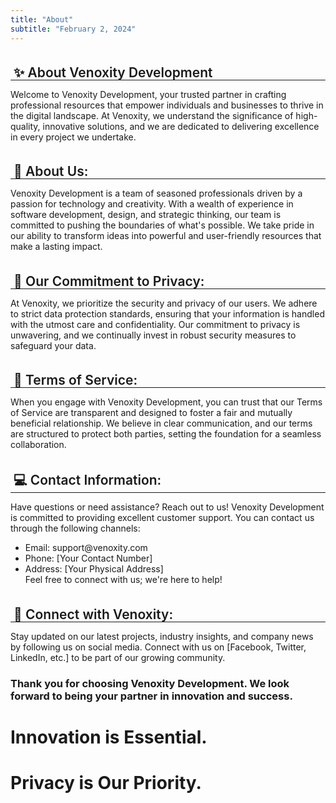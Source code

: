 ```yaml
---
title: "About"
subtitle: "February 2, 2024"
---
```


<div class="question">
 <h2 style="font-weight: 600; padding: 5px; border-radius: 10px; margin-bottom: -20px">✨ About Venoxity Development</h2>
 <hr style="border-radius: 10px">

Welcome to Venoxity Development, your trusted partner in crafting professional resources that empower individuals and businesses to thrive in the digital landscape. At Venoxity, we understand the significance of high-quality, innovative solutions, and we are dedicated to delivering excellence in every project we undertake.

  <h2 style="font-weight: 600; padding: 5px; border-radius: 10px; margin-bottom: -20px">🔎 About Us:</h2>
  <hr style="border-radius: 10px">

Venoxity Development is a team of seasoned professionals driven by a passion for technology and creativity. With a wealth of experience in software development, design, and strategic thinking, our team is committed to pushing the boundaries of what's possible. We take pride in our ability to transform ideas into powerful and user-friendly resources that make a lasting impact.

  <h2 style="font-weight: 600; padding: 5px; border-radius: 10px; margin-bottom: -20px">📝 Our Commitment to Privacy:</h2>
  <hr style="border-radius: 10px">

At Venoxity, we prioritize the security and privacy of our users. We adhere to strict data protection standards, ensuring that your information is handled with the utmost care and confidentiality. Our commitment to privacy is unwavering, and we continually invest in robust security measures to safeguard your data.

  <h2 style="font-weight: 600; padding: 5px; border-radius: 10px; margin-bottom: -20px">📜 Terms of Service:</h2>
  <hr style="border-radius: 10px">

When you engage with Venoxity Development, you can trust that our Terms of Service are transparent and designed to foster a fair and mutually beneficial relationship. We believe in clear communication, and our terms are structured to protect both parties, setting the foundation for a seamless collaboration.

  <h2 style="font-weight: 600; padding: 5px; border-radius: 10px; margin-bottom: -20px">💻 Contact Information:</h2>
  <hr style="border-radius: 10px">

Have questions or need assistance? Reach out to us! Venoxity Development is committed to providing excellent customer support. You can contact us through the following channels:

<ul>
<li>Email: support@venoxity.com<br>
<li>Phone: [Your Contact Number]<br>
<li>Address: [Your Physical Address]<br>
Feel free to connect with us; we're here to help!
</ul>

<h2 style="font-weight: 600; padding: 5px; border-radius: 10px; margin-bottom: -20px">🤝 Connect with Venoxity:</h2>
<hr style="border-radius: 10px">

Stay updated on our latest projects, industry insights, and company news by following us on social media. Connect with us on [Facebook, Twitter, LinkedIn, etc.] to be part of our growing community.

<h3>Thank you for choosing Venoxity Development. We look forward to being your partner in innovation and success.</h3>
    
</div>



# Innovation is Essential.
# Privacy is Our Priority.
